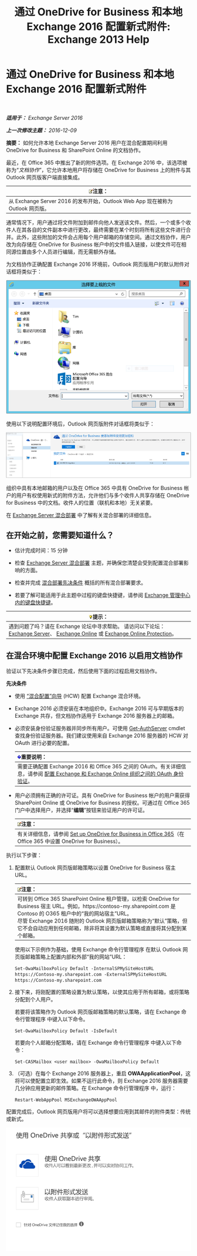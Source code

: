 ﻿---
title: '通过 OneDrive for Business 和本地 Exchange 2016 配置新式附件: Exchange 2013 Help'
TOCTitle: 通过 OneDrive for Business 和本地 Exchange 2016 配置新式附件
ms:assetid: 799518aa-7cfe-4708-92ee-98057ff168f5
ms:mtpsurl: https://technet.microsoft.com/zh-cn/library/Mt589761(v=EXCHG.150)
ms:contentKeyID: 70318045
ms.date: 01/11/2018
mtps_version: v=EXCHG.150
ms.translationtype: HT
---

# 通过 OneDrive for Business 和本地 Exchange 2016 配置新式附件

 

_**适用于：** Exchange Server 2016_

_**上一次修改主题：** 2016-12-09_

**摘要：** 如何允许本地 Exchange Server 2016 用户在混合配置期间利用 OneDrive for Business 和 SharePoint Online 的文档协作。

最近，在 Office 365 中推出了新的附件选项。在 Exchange 2016 中，该选项被称为“*文档协作*”，它允许本地用户将存储在 OneDrive for Business 上的附件与其 Outlook 网页版客户端直接集成。

<table>
<thead>
<tr class="header">
<th><img src="images/Dn986544.note(EXCHG.150).gif" title="注意" alt="注意" />注意：</th>
</tr>
</thead>
<tbody>
<tr class="odd">
<td>从 Exchange Server 2016 的发布开始，Outlook Web App 现在被称为 Outlook 网页版。</td>
</tr>
</tbody>
</table>


通常情况下，用户通过将文件附加到邮件向他人发送该文件。然后，一个或多个收件人在其各自的文件副本中进行更改，最终需要在某个时刻将所有这些文件进行合并。此外，这些附加的文件会占用每个用户邮箱的存储空间。通过文档协作，用户改为向存储在 OneDrive for Business 帐户中的文件插入链接，以使文件可在相同源位置由多个人员进行编辑，而无需额外存储。

为文档协作正确配置 Exchange 2016 环境前，Outlook 网页版用户的默认附件对话框将类似于：

![传统附件对话框](images/Mt589761.f8c74d70-42f9-48c6-b263-ce6cef8591a8(EXCHG.150).png "传统附件对话框")

使用以下说明配置环境后，Outlook 网页版附件对话框将类似于：

![已启用现代附件的附件对话框](images/Mt589761.89eeae65-ce3a-4c47-b57e-db734a1de95b(EXCHG.150).png "已启用现代附件的附件对话框")

组织中具有本地邮箱的用户以及在 Office 365 中具有 OneDrive for Business 帐户的用户有权使用新式的附件方法，允许他们与多个收件人共享存储在 OneDrive for Business 中的文档。收件人的位置（联机和本地）无关紧要。

在 [Exchange Server 混合部署](exchange-server-hybrid-deployments-exchange-2013-help.md) 中了解有关混合部署的详细信息。

## 在开始之前，您需要知道什么？

  - 估计完成时间：15 分钟

  - 检查 [Exchange Server 混合部署](exchange-server-hybrid-deployments-exchange-2013-help.md) 主题，并确保您清楚会受到配置混合部署影响的方面。

  - 检查并完成 [混合部署先决条件](hybrid-deployment-prerequisites-exchange-2013-help.md) 概括的所有混合部署要求。

  - 若要了解可能适用于此主题中过程的键盘快捷键，请参阅 [Exchange 管理中心内的键盘快捷键](https://technet.microsoft.com/zh-cn/library/jj150484\(v=exchg.150\))。

<table>
<thead>
<tr class="header">
<th><img src="images/JJ659053.tip(EXCHG.150).gif" title="提示" alt="提示" />提示：</th>
</tr>
</thead>
<tbody>
<tr class="odd">
<td>遇到问题了吗？请在 Exchange 论坛中寻求帮助。 请访问以下论坛：<a href="https://go.microsoft.com/fwlink/p/?linkid=60612">Exchange Server</a>、 <a href="https://go.microsoft.com/fwlink/p/?linkid=267542">Exchange Online</a> 或 <a href="https://go.microsoft.com/fwlink/p/?linkid=285351">Exchange Online Protection</a>。</td>
</tr>
</tbody>
</table>


## 在混合环境中配置 Exchange 2016 以启用文档协作

验证以下先决条件步骤已完成，然后使用下面的过程启用文档协作。

**先决条件**

  - 使用 [“混合配置”向导](hybrid-configuration-wizard-exchange-2013-help.md) (HCW) 配置 Exchange 混合环境。

  - Exchange 2016 必须安装在本地组织中。Exchange 2016 可与早期版本的 Exchange 共存，但文档协作适用于 Exchange 2016 服务器上的邮箱。

  - 必须安装身份验证服务器并同步所有用户。可使用 [Get-AuthServer](https://technet.microsoft.com/zh-cn/library/jj218613\(v=exchg.150\)) cmdlet 查找身份验证服务器。我们建议使用来自 Exchange 2016 服务器的 HCW 对 OAuth 进行必要的配置。
    
    <table>
    <thead>
    <tr class="header">
    <th><img src="images/Dn151302.important(EXCHG.150).gif" title="重要说明" alt="重要说明" />重要说明：</th>
    </tr>
    </thead>
    <tbody>
    <tr class="odd">
    <td>需要正确配置 Exchange 2016 和 Office 365 之间的 OAuth。有关详细信息，请参阅 <a href="https://technet.microsoft.com/zh-cn/library/dn594521(v=exchg.150)">配置 Exchange 和 Exchange Online 组织之间的 OAuth 身份验证</a>。</td>
    </tr>
    </tbody>
    </table>


  - 用户必须拥有正确的许可证。具有 OneDrive for Business 帐户的用户需获得 SharePoint Online 或 OneDrive for Business 的授权。可通过在 Office 365 门户中选择用户，并选择“**编辑**”按钮来验证用户的许可证。
    
    <table>
    <thead>
    <tr class="header">
    <th><img src="images/Dn986544.note(EXCHG.150).gif" title="注意" alt="注意" />注意：</th>
    </tr>
    </thead>
    <tbody>
    <tr class="odd">
    <td>有关详细信息，请参阅 <a href="http://go.microsoft.com/fwlink/p/?linkid=627455">Set up OneDrive for Business in Office 365</a>（在 Office 365 中设置 OneDrive for Business）。</td>
    </tr>
    </tbody>
    </table>


执行以下步骤：

1.  配置默认 Outlook 网页版邮箱策略以设置 OneDrive for Business 宿主 URL。
    
    <table>
    <thead>
    <tr class="header">
    <th><img src="images/Dn986544.note(EXCHG.150).gif" title="注意" alt="注意" />注意：</th>
    </tr>
    </thead>
    <tbody>
    <tr class="odd">
    <td>可转到 Office 365 SharePoint Online 租户管理，以检索 OneDrive for Business 宿主 URL。例如，https://contoso-my.sharepoint.com 是 Contoso 的 O365 租户中的“我的网站宿主”URL。<br />
    尽管 Exchange 2016 随附的 Outlook 网页版邮箱策略称为“默认”策略，但它不会自动应用到任何邮箱，除非将其设置为默认策略或直接将其分配到某个邮箱。</td>
    </tr>
    </tbody>
    </table>
    
    使用以下示例作为基础，使用 Exchange 命令行管理程序 在默认 Outlook 网页版邮箱策略上配置内部和外部“我的网站”URL：
    
        Set-OwaMailboxPolicy Default -InternalSPMySiteHostURL https://Contoso-my.sharepoint.com -ExternalSPMySiteHostURL https://Contoso-my.sharepoint.com

2.  接下来，将刚配置的策略设置为默认策略，以使其应用于所有邮箱，或将策略分配到个人用户。
    
    若要将该策略作为 Outlook 网页版邮箱策略的默认策略，请在 Exchange 命令行管理程序 中键入以下命令。
    
        Set-OwaMailboxPolicy Default -IsDefault 
    
    若要向个人邮箱分配策略，请在 Exchange 命令行管理程序 中键入以下命令：
    
        Set-CASMailbox <user mailbox> -OwaMailboxPolicy Default

3.  （可选）在每个 Exchange 2016 服务器上，重启 **OWAApplicationPool**，这将可以使配置立即生效。如果不运行此命令，则 Exchange 2016 服务器需要几分钟应用更新的邮件策略。在 Exchange 命令行管理程序 中，运行：
    
        Restart-WebAppPool MSExchangeOWAAppPool

配置完成后，Outlook 网页版用户将可以选择想要应用到其邮件的附件类型：传统或新式。

![附件选项对话框，“使用 OneDrive 共享”或“以附件形式发送”](images/Mt589761.7d2f27c2-3638-479a-a577-029ac61e7d95(EXCHG.150).png "附件选项对话框，“使用 OneDrive 共享”或“以附件形式发送”")


